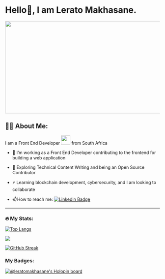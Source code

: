 # Hello👋, I am Lerato Makhasane.

<div align="center">
  <img src="https://media.giphy.com/media/gh0RRgkTXedvF0pDc0/giphy.gif" width="600" height="300"/>
</div>

## :woman_technologist: About Me:
I am a Front End Developer <img src="https://media.giphy.com/media/WUlplcMpOCEmTGBtBW/giphy.gif" width="30"> from South Africa
- :telescope: I’m working as a Front End Developer contributing to the frontend for building a web application

- :seedling: Exploring Technical Content Writing and being an Open Source Contributor

- :zap: Learning blockchain development, cybersecurity, and I am looking to collaborate

- :mailbox:How to reach me: [![Linkedin Badge](https://img.shields.io/badge/-Lerato-blue?style=flat&logo=Linkedin&logoColor=white)](https://linkedin.com/in/leratomakhasane)


---
### :fire: My Stats:
[![Top Langs](https://github-readme-stats.vercel.app/api/top-langs/?username=leratomakhasane&layout=compact&theme=vision-friendly-dark)](https://github.com/anuraghazra/github-readme-stats)

<img src="https://github-readme-stats.vercel.app/api?username=leratomakhasane&show_icons=true&theme=tokyonight"/>

[![GitHub Streak](http://github-readme-streak-stats.herokuapp.com?user=leratomakhasane&theme=dark&background=000000)](https://git.io/streak-stats)

### My Badges:
[![@leratomakhasane's Holopin board](https://holopin.io/api/user/board?user=leratomakhasane)](https://holopin.io/@leratomakhasane)


